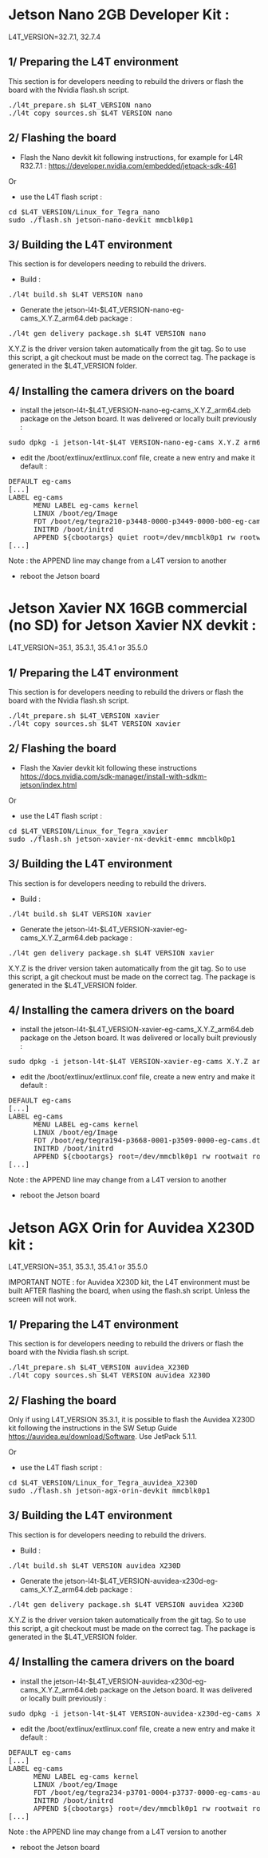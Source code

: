 Jetson Nano 2GB Developer Kit :
===============================
L4T_VERSION=32.7.1, 32.7.4

## 1/ Preparing the L4T environment
This section is for developers needing to rebuild the drivers or flash the board with the Nvidia flash.sh script.

<pre>
./l4t_prepare.sh $L4T_VERSION nano
./l4t_copy_sources.sh $L4T_VERSION nano
</pre>

## 2/ Flashing the board
- Flash the Nano devkit kit following instructions, for example for L4R R32.7.1 : https://developer.nvidia.com/embedded/jetpack-sdk-461

Or

- use the L4T flash script :
<pre>
cd $L4T_VERSION/Linux_for_Tegra_nano
sudo ./flash.sh jetson-nano-devkit mmcblk0p1
</pre>

## 3/ Building the L4T environment
This section is for developers needing to rebuild the drivers.

- Build :
<pre>
./l4t_build.sh $L4T_VERSION nano
</pre>

- Generate the jetson-l4t-$L4T_VERSION-nano-eg-cams_X.Y.Z_arm64.deb package :
<pre>
./l4t_gen_delivery_package.sh $L4T_VERSION nano
</pre>
X.Y.Z is the driver version taken automatically from the git tag. So to use this script, a git checkout must be made on the correct tag.
The package is generated in the $L4T_VERSION folder.

## 4/ Installing the camera drivers on the board
- install the jetson-l4t-$L4T_VERSION-nano-eg-cams_X.Y.Z_arm64.deb package on the Jetson board. It was delivered or locally built previously :
<pre>
sudo dpkg -i jetson-l4t-$L4T_VERSION-nano-eg-cams_X.Y.Z_arm64.deb
</pre>
- edit the /boot/extlinux/extlinux.conf file, create a new entry and make it default  :
<pre>
DEFAULT eg-cams
[...]
LABEL eg-cams
      MENU LABEL eg-cams kernel
      LINUX /boot/eg/Image
      FDT /boot/eg/tegra210-p3448-0000-p3449-0000-b00-eg-cams.dtb
      INITRD /boot/initrd
      APPEND ${cbootargs} quiet root=/dev/mmcblk0p1 rw rootwait rootfstype=ext4 console=ttyS0,115200n8 console=tty0 fbcon=map:0 net.ifnames=0 nv-auto-config
[...]
</pre>
Note : the APPEND line may change from a L4T version to another
- reboot the Jetson board

Jetson Xavier NX 16GB commercial (no SD) for Jetson Xavier NX devkit :
======================================================================
L4T_VERSION=35.1, 35.3.1, 35.4.1 or 35.5.0

## 1/ Preparing the L4T environment
This section is for developers needing to rebuild the drivers or flash the board with the Nvidia flash.sh script.

<pre>
./l4t_prepare.sh $L4T_VERSION xavier
./l4t_copy_sources.sh $L4T_VERSION xavier
</pre>

## 2/ Flashing the board
- Flash the Xavier devkit kit following these instructions https://docs.nvidia.com/sdk-manager/install-with-sdkm-jetson/index.html

Or

- use the L4T flash script :
<pre>
cd $L4T_VERSION/Linux_for_Tegra_xavier
sudo ./flash.sh jetson-xavier-nx-devkit-emmc mmcblk0p1
</pre>

## 3/ Building the L4T environment
This section is for developers needing to rebuild the drivers.

- Build :
<pre>
./l4t_build.sh $L4T_VERSION xavier
</pre>

- Generate the jetson-l4t-$L4T_VERSION-xavier-eg-cams_X.Y.Z_arm64.deb package :
<pre>
./l4t_gen_delivery_package.sh $L4T_VERSION xavier
</pre>
X.Y.Z is the driver version taken automatically from the git tag. So to use this script, a git checkout must be made on the correct tag.
The package is generated in the $L4T_VERSION folder.

## 4/ Installing the camera drivers on the board
- install the jetson-l4t-$L4T_VERSION-xavier-eg-cams_X.Y.Z_arm64.deb package on the Jetson board. It was delivered or locally built previously :
<pre>
sudo dpkg -i jetson-l4t-$L4T_VERSION-xavier-eg-cams_X.Y.Z_arm64.deb
</pre>
- edit the /boot/extlinux/extlinux.conf file, create a new entry and make it default  :
<pre>
DEFAULT eg-cams
[...]
LABEL eg-cams
      MENU LABEL eg-cams kernel
      LINUX /boot/eg/Image
      FDT /boot/eg/tegra194-p3668-0001-p3509-0000-eg-cams.dtb
      INITRD /boot/initrd
      APPEND ${cbootargs} root=/dev/mmcblk0p1 rw rootwait rootfstype=ext4 console=ttyTCU0,115200n8 console=tty0 fbcon=map:0 net.ifnames=0 video=efifb:off
[...]
</pre>
Note : the APPEND line may change from a L4T version to another
- reboot the Jetson board


Jetson AGX Orin for Auvidea X230D kit :
=======================================
L4T_VERSION=35.1, 35.3.1, 35.4.1 or 35.5.0

IMPORTANT NOTE : for Auvidea X230D kit, the L4T environment must be built AFTER flashing the board, when using the flash.sh script. Unless the screen will not work.

## 1/ Preparing the L4T environment
This section is for developers needing to rebuild the drivers or flash the board with the Nvidia flash.sh script.

<pre>
./l4t_prepare.sh $L4T_VERSION auvidea_X230D
./l4t_copy_sources.sh $L4T_VERSION auvidea_X230D
</pre>

## 2/ Flashing the board
Only if using L4T_VERSION 35.3.1, it is possible to flash the Auvidea X230D kit following the instructions in the SW Setup Guide https://auvidea.eu/download/Software. Use JetPack 5.1.1.

Or 

- use the L4T flash script :
<pre>
cd $L4T_VERSION/Linux_for_Tegra_auvidea_X230D
sudo ./flash.sh jetson-agx-orin-devkit mmcblk0p1
</pre>

## 3/ Building the L4T environment
This section is for developers needing to rebuild the drivers.

- Build :
<pre>
./l4t_build.sh $L4T_VERSION auvidea_X230D
</pre>

- Generate the jetson-l4t-$L4T_VERSION-auvidea-x230d-eg-cams_X.Y.Z_arm64.deb package :
<pre>
./l4t_gen_delivery_package.sh $L4T_VERSION auvidea_X230D
</pre>
X.Y.Z is the driver version taken automatically from the git tag. So to use this script, a git checkout must be made on the correct tag.
The package is generated in the $L4T_VERSION folder.

## 4/ Installing the camera drivers on the board
- install the jetson-l4t-$L4T_VERSION-auvidea-x230d-eg-cams_X.Y.Z_arm64.deb package on the Jetson board. It was delivered or locally built previously :
<pre>
sudo dpkg -i jetson-l4t-$L4T_VERSION-auvidea-x230d-eg-cams_X.Y.Z_arm64.deb
</pre>
- edit the /boot/extlinux/extlinux.conf file, create a new entry and make it default  :
<pre>
DEFAULT eg-cams
[...]
LABEL eg-cams
      MENU LABEL eg-cams kernel
      LINUX /boot/eg/Image
      FDT /boot/eg/tegra234-p3701-0004-p3737-0000-eg-cams-auvidea.dtb
      INITRD /boot/initrd
      APPEND ${cbootargs} root=/dev/mmcblk0p1 rw rootwait rootfstype=ext4 mminit_loglevel=4 console=ttyTCU0,115200 console=ttyAMA0,115200 console=tty0 firmware_class.path=/etc/firmware fbcon=map:0 net.ifnames=0
[...]
</pre>
Note : the APPEND line may change from a L4T version to another
- reboot the Jetson board

